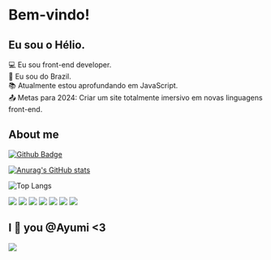 # Bem-vindo!

## Eu sou o Hélio.

:computer: Eu sou front-end developer. <br/> 
:house_with_garden: Eu sou do Brazil. <br/>
:books: Atualmente estou aprofundando em JavaScript. <br/>
:outbox_tray: Metas para 2024: Criar um site totalmente imersivo em novas linguagens front-end. <br/> 


## About me

[![Github Badge](https://img.shields.io/badge/-Github-000?style=flat-square&logo=Github&logoColor=white&link=LINK_GIT)](https://github.com/HelioAugustoOliveira)
<br/>

[![Anurag's GitHub stats](https://github-readme-stats.vercel.app/api?username=HelioAugustoOliveira)](https://github.com/anuraghazra/github-readme-stats) 

![Top Langs](https://github-readme-stats.vercel.app/api/top-langs/?username=HelioAugustoOliveira&exclude_repo=github-readme-stats,anuraghazra.github.io)

<img src="https://img.shields.io/badge/%20São%20Paulo-000000?style=for-the-badge&logo=42&logoColor=white"> <img src="https://img.shields.io/badge/JavaScript-323330?style=for-the-badge&logo=javascript&logoColor=F7DF1E"> <img src="https://img.shields.io/badge/HTML5-E34F26?style=for-the-badge&logo=html5&logoColor=white"> <img src="https://img.shields.io/badge/CSS3-1572B6?style=for-the-badge&logo=css3&logoColor=white"> <img src="https://img.shields.io/badge/Ubuntu-E95420?style=for-the-badge&logo=ubuntu&logoColor=white"> <img src="https://img.shields.io/badge/Windows_11-0078d4?style=for-the-badge&logo=windows-11&logoColor=white"> <img
src="https://img.shields.io/badge/GIT-E44C30?style=for-the-badge&logo=git&logoColor=white">





## I :sparkling_heart: you @Ayumi <3
<img src="https://tenor.com/pt-BR/view/anime-love-cuddle-cute-couple-gif-14518537.gif">




